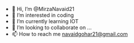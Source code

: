 - 👋 Hi, I’m @MirzaNavaid21
- 👀 I’m interested in coding
- 🌱 I’m currently learning IOT
- 💞️ I’m looking to collaborate on ...
- 📫 How to reach me navaidgohar21@gmail.com

<!---
MirzaNavaid21/MirzaNavaid21 is a ✨ special ✨ repository because its `README.md` (this file) appears on your GitHub profile.
You can click the Preview link to take a look at your changes.
--->
